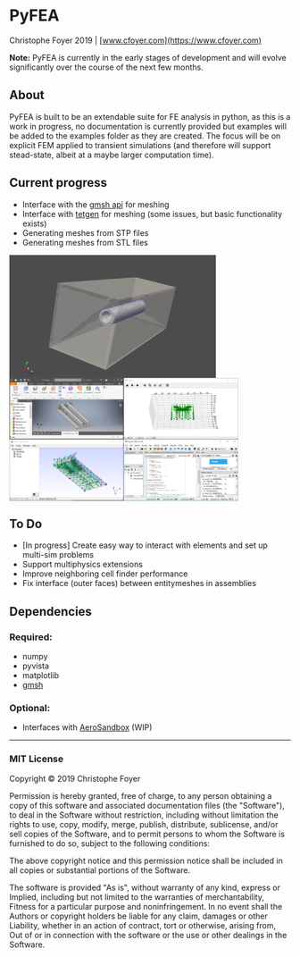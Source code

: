 # PyFEA

Christophe Foyer 2019 | [www.cfoyer.com](https://www.cfoyer.com)

__Note:__ PyFEA is currently in the early stages of development and will evolve significantly over the course of the next few months.

## About
PyFEA is built to be an extendable suite for FE analysis in python, as this is a work in progress, no documentation is currently provided but examples will be added to the examples folder as they are created. 
The focus will be on explicit FEM applied to transient simulations (and therefore will support stead-state, albeit at a maybe larger computation time).

## Current progress
- Interface with the [gmsh api](https://gitlab.onelab.info/gmsh/gmsh/blob/master/api/gmsh.py) for meshing
- Interface with [tetgen](https://github.com/pyvista/tetgen/tree/master/tetgen) for meshing (some issues, but basic functionality exists)
- Generating meshes from STP files
- Generating meshes from STL files

<img src="project_files/screenshots/meshing2.png" align="center"  height="220"></img>
<img src="project_files/screenshots/meshing.png" align="center"  height="220"></img>


## To Do
- [In progress] Create easy way to interact with elements and set up multi-sim problems
- Support multiphysics extensions
- Improve neighboring cell finder performance
- Fix interface (outer faces) between entitymeshes in assemblies

## Dependencies
### Required:
- numpy
- pyvista
- matplotlib
- [gmsh](https://gmsh.info/)

### Optional:
- Interfaces with [AeroSandbox](https://github.com/peterdsharpe/AeroSandbox) (WIP)

______

### MIT License

Copyright © 2019 Christophe Foyer

Permission is hereby granted, free of charge, to any person obtaining a copy
of this software and associated documentation files (the "Software"), to deal
in the Software without restriction, including without limitation the rights
to use, copy, modify, merge, publish, distribute, sublicense, and/or sell
copies of the Software, and to permit persons to whom the Software is
furnished to do so, subject to the following conditions:

The above copyright notice and this permission notice shall be included in all
copies or substantial portions of the Software.

The software is provided "As is", without warranty of any kind, express or
Implied, including but not limited to the warranties of merchantability,
Fitness for a particular purpose and noninfringement. In no event shall the
Authors or copyright holders be liable for any claim, damages or other
Liability, whether in an action of contract, tort or otherwise, arising from,
Out of or in connection with the software or the use or other dealings in the
Software.
